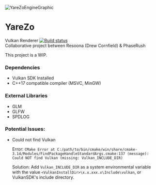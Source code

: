 ![YareZoEngineGraphic](https://i.imgur.com/y3som7P.png)

# YareZo  
Vulkan Renderer [![Build status](https://ci.appveyor.com/api/projects/status/ibi6um09v5j03068?svg=true)](https://ci.appveyor.com/project/Resoona/yarezo)  
Collaborative project between Resoona (Drew Cornfield) & PhaseRush  

This project is a WIP.

### Dependencies
- Vulkan SDK Installed
- C++17 compatible compiler (MSVC, MinGW)

### External Libraries
- GLM
- GLFW
- SPDLOG

### Potential Issues:

- Could not find Vulkan

    Error: `CMake Error at C:/path/to/bin/cmake/win/share/cmake-3.14/Modules/FindPackageHandleStandardArgs.cmake:137 (message):
    Could NOT find Vulkan (missing: Vulkan_INCLUDE_DIR)`
  
    Solution: Add `Vulkan_INCLUDE_DIR` as a system environmental variable with the value `<VulkanInstallDir>\x.x.xxx.x\Include\vulkan`,
    or VulkanSDK's include directory.
